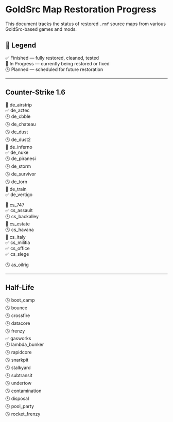 # GoldSrc Map Restoration Progress

This document tracks the status of restored `.rmf` source maps from various GoldSrc-based games and mods.

## 📌 Legend

✅ Finished — fully restored, cleaned, tested  
🔵 In Progress — currently being restored or fixed  
🕓 Planned — scheduled for future restoration  

---

## Counter-Strike 1.6

🔵 de_airstrip  
✅ de_aztec  
🕓 de_cbble  
🕓 de_chateau  
🕓 de_dust  
🕓 de_dust2  
🔵 de_inferno  
✅ de_nuke  
🕓 de_piranesi  
🕓 de_storm  
🕓 de_survivor  
🕓 de_torn  
🔵 de_train  
✅ de_vertigo  

🔵 cs_747  
✅ cs_assault  
🕓 cs_backalley  
🔵 cs_estate  
🕓 cs_havana  
🔵 cs_italy  
✅ cs_militia  
✅ cs_office  
✅ cs_siege  

🕓 as_oilrig  

---

## Half-Life

🕓 boot_camp  
🕓 bounce  
🕓 crossfire  
🕓 datacore  
🕓 frenzy  
✅ gasworks  
🕓 lambda_bunker  
🕓 rapidcore  
🕓 snarkpit  
🕓 stalkyard  
🕓 subtransit  
🕓 undertow  
🕓 contamination  
🕓 disposal  
🕓 pool_party  
🕓 rocket_frenzy  
